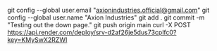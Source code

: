 git config --global user.email "axionindustries.official@gmail.com"
git config --global user.name "Axion Industries"
git add .
git commit -m "Testing out the down page."
git push origin main
curl -X POST https://api.render.com/deploy/srv-d2af26je5dus73cplfc0?key=KMySwX2RZWI